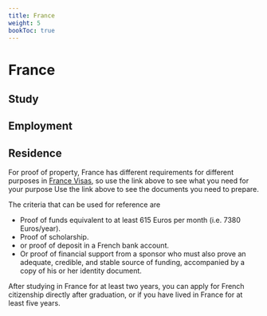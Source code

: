 ```yaml
---
title: France
weight: 5
bookToc: true
---
```


# France

## Study


## Employment


## Residence

For proof of property, France has different requirements for different purposes in [France Visas](https://france-visas.gouv.fr/en/web/france-visas/ai-je-besoin-d-un-visa), so use the link above to see what you need for your purpose Use the link above to see the documents you need to prepare.

The criteria that can be used for reference are
- Proof of funds equivalent to at least 615 Euros per month (i.e. 7380 Euros/year).
- Proof of scholarship.
- or proof of deposit in a French bank account.
- Or proof of financial support from a sponsor who must also prove an adequate, credible, and stable source of funding, accompanied by a copy of his or her identity document.

After studying in France for at least two years, you can apply for French citizenship directly after graduation, or if you have lived in France for at least five years.
